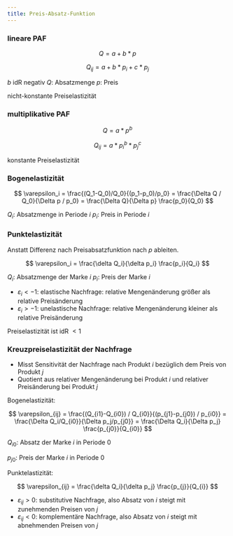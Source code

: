 ```yaml
---
title: Preis-Absatz-Funktion
---
```

### lineare PAF
$$
Q = a + b * p
$$

$$
Q_{ij} = a + b * p_i + c * p_j
$$

$b$ idR negativ
$Q$: Absatzmenge
$p$: Preis

nicht-konstante Preiselastizität

### multiplikative PAF 
$$
Q = a * p^b
$$

$$
Q_{ij} = a * p_i^b * p_j^c
$$

konstante Preiselastizität

### Bogenelastizität
$$
\varepsilon_i = \frac{(Q_1-Q_0)/Q_0}{(p_1-p_0)/p_0} = \frac{\Delta Q / Q_0}{\Delta p / p_0} = \frac{\Delta Q}{\Delta p} \frac{p_0}{Q_0}
$$

$Q_i$: Absatzmenge in Periode $i$
$p_i$: Preis in Periode $i$

### Punktelastizität
Anstatt Differenz nach Preisabsatzfunktion nach $p$ ableiten.

$$
\varepsilon_i = \frac{\delta Q_i}{\delta p_i} \frac{p_i}{Q_i} 
$$

$Q_i$: Absatzmenge der Marke $i$
$p_i$: Preis der Marke $i$

- $\varepsilon_i \lt -1$: elastische Nachfrage: relative Mengenänderung größer als relative Preisänderung
- $\varepsilon_i \gt -1$: unelastische Nachfrage: relative Mengenänderung kleiner als relative Preisänderung

Preiselastizität ist idR $\lt 1$

### Kreuzpreiselastizität der Nachfrage
- Misst Sensitivität der Nachfrage nach Produkt $i$ bezüglich dem Preis von Produkt $j$
- Quotient aus relativer Mengenänderung bei Produkt $i$ und relativer Preisänderung bei Produkt $j$

Bogenelastizität:

$$
\varepsilon_{ij} = \frac{(Q_{i1}-Q_{i0}) / Q_{i0}}{(p_{j1}-p_{j0}) / p_{i0}} = \frac{\Delta Q_i/Q_{i0}}{\Delta p_j/p_{j0}} = \frac{\Delta Q_i}{\Delta p_j} \frac{p_{j0}}{Q_{i0}}
$$

$Q_{i0}$: Absatz der Marke $i$ in Periode $0$

$p_{j0}$: Preis der Marke $i$ in Periode $0$

Punktelastizität:

$$
\varepsilon_{ij} = \frac{\delta Q_i}{\delta p_j} \frac{p_{j}}{Q_{i}}
$$

- $\varepsilon_{ij} \gt 0$: substitutive Nachfrage, also Absatz von $i$ steigt mit zunehmenden Preisen von $j$
- $\varepsilon_{ij} \lt 0$: komplementäre Nachfrage, also Absatz von $i$ steigt mit abnehmenden Preisen von $j$
